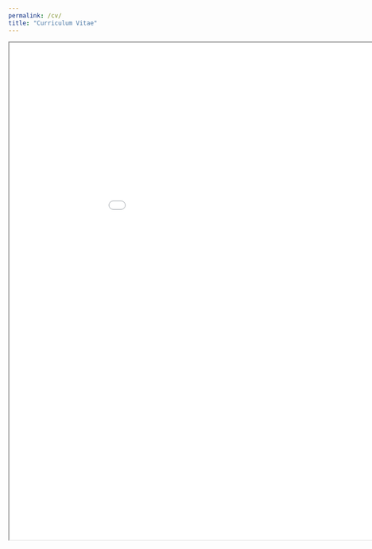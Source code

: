 ```yaml
---
permalink: /cv/
title: "Curriculum Vitae"
---
```


<!-- <object data="/assets/files/resume.pdf" type="application/pdf" width="700px" height="700px">
    <embed src="/assets/files/resume.pdf">
        <p>This browser does not support PDFs. Please download the PDF to view it: <a href="/assets/files/resume.pdf">Download PDF</a>.</p>
    </embed>
</object> -->

<iframe id="cfpdf" src="{{ site.url }}{{ site.baseurl }}/assets/files/resume.pdf" width="1000" height="1000"></iframe>

<!-- <object data="{{ site.url }}{{ site.baseurl }}/assets/files/resume.pdf" width="1000" height="1000" type="application/pdf"></object> -->



